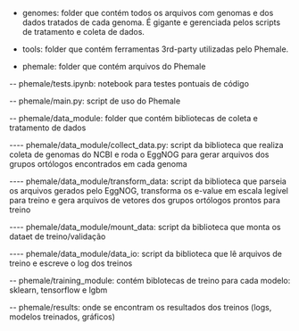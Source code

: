 - genomes: folder que contém todos os arquivos com genomas e dos dados tratados de cada genoma. É gigante e gerenciada pelos scripts de tratamento e coleta de dados.

- tools: folder que contém ferramentas 3rd-party utilizadas pelo Phemale.

- phemale: folder que contém arquivos do Phemale

-- phemale/tests.ipynb: notebook para testes pontuais de código

-- phemale/main.py: script de uso do Phemale

-- phemale/data_module: folder que contém bibliotecas de coleta e tratamento de dados

---- phemale/data_module/collect_data.py: script da biblioteca que realiza coleta de genomas do NCBI e roda o EggNOG para gerar arquivos dos grupos ortólogos encontrados em cada genoma

---- phemale/data_module/transform_data: script da biblioteca que parseia os arquivos gerados pelo EggNOG, transforma os e-value em escala legível para treino e gera arquivos de vetores dos grupos ortólogos prontos para treino

---- phemale/data_module/mount_data: script da biblioteca que monta os dataet de treino/validação

---- phemale/data_module/data_io: script da biblioteca que lê arquivos de treino e escreve o log dos treinos

-- phemale/training_module: contém biblotecas de treino para cada modelo: sklearn, tensorflow e lgbm

-- phemale/results: onde se encontram os resultados dos treinos (logs, modelos treinados, gráficos)